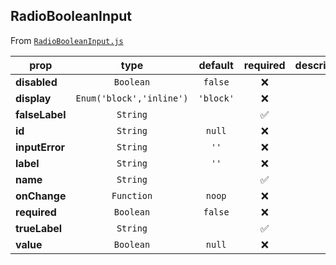 
## RadioBooleanInput

From [`RadioBooleanInput.js`](RadioBooleanInput.js)



prop | type | default | required | description
---- | :----: | :-------: | :--------: | -----------
**disabled** | `Boolean` | `false` | :x: | 
**display** | `Enum('block','inline')` | `'block'` | :x: | 
**falseLabel** | `String` |  | :white_check_mark: | 
**id** | `String` | `null` | :x: | 
**inputError** | `String` | `''` | :x: | 
**label** | `String` | `''` | :x: | 
**name** | `String` |  | :white_check_mark: | 
**onChange** | `Function` | `noop` | :x: | 
**required** | `Boolean` | `false` | :x: | 
**trueLabel** | `String` |  | :white_check_mark: | 
**value** | `Boolean` | `null` | :x: | 



